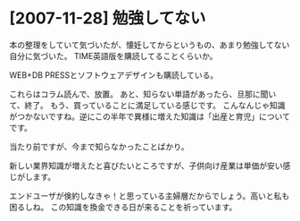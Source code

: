 # [2007-11-28] 勉強してない


本の整理をしていて気づいたが、懐妊してからというもの、あまり勉強してない自分に気づいた。
TIME英語版を購読してることくらいか。

WEB+DB PRESSとソフトウェアデザインも購読している。

これらはコラム読んで、放置。
あと、知らない単語があったら、旦那に聞いて、終了。
もう、買っていることに満足している感じです。
こんなんじゃ知識がつかないですね。逆にこの半年で異様に増えた知識は「出産と育児」についてです。

当たり前ですが、今まで知らなかったことばかり。

新しい業界知識が増えたと喜びたいところですが、子供向け産業は単価が安い感じがします。

エンドユーザが倹約しなきゃ！と思っている主婦層だからでしょう。高いと私も困るしね。
この知識を換金できる日が来ることを祈っています。


